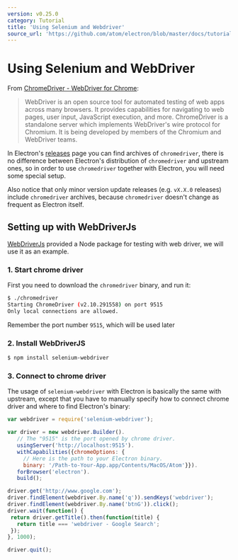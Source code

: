 ```yaml
---
version: v0.25.0
category: Tutorial
title: 'Using Selenium and Webdriver'
source_url: 'https://github.com/atom/electron/blob/master/docs/tutorial/using-selenium-and-webdriver.md'
---
```


# Using Selenium and WebDriver

From [ChromeDriver - WebDriver for Chrome][chrome-driver]:

> WebDriver is an open source tool for automated testing of web apps across many
> browsers. It provides capabilities for navigating to web pages, user input,
> JavaScript execution, and more. ChromeDriver is a standalone server which
> implements WebDriver's wire protocol for Chromium. It is being developed by
> members of the Chromium and WebDriver teams.

In Electron's [releases](https://github.com/atom/electron/releases) page you
can find archives of `chromedriver`, there is no difference between Electron's
distribution of `chromedriver` and upstream ones, so in order to use
`chromedriver` together with Electron, you will need some special setup.

Also notice that only minor version update releases (e.g. `vX.X.0` releases)
include `chromedriver` archives, because `chromedriver` doesn't change as
frequent as Electron itself.

## Setting up with WebDriverJs

[WebDriverJs](https://code.google.com/p/selenium/wiki/WebDriverJs) provided
a Node package for testing with web driver, we will use it as an example.

### 1. Start chrome driver

First you need to download the `chromedriver` binary, and run it:

```bash
$ ./chromedriver
Starting ChromeDriver (v2.10.291558) on port 9515
Only local connections are allowed.
```

Remember the port number `9515`, which will be used later

### 2. Install WebDriverJS

```bash
$ npm install selenium-webdriver
```

### 3. Connect to chrome driver

The usage of `selenium-webdriver` with Electron is basically the same with
upstream, except that you have to manually specify how to connect chrome driver
and where to find Electron's binary:

```javascript
var webdriver = require('selenium-webdriver');

var driver = new webdriver.Builder().
   // The "9515" is the port opened by chrome driver.
   usingServer('http://localhost:9515').
   withCapabilities({chromeOptions: {
     // Here is the path to your Electron binary.
     binary: '/Path-to-Your-App.app/Contents/MacOS/Atom'}}).
   forBrowser('electron').
   build();

driver.get('http://www.google.com');
driver.findElement(webdriver.By.name('q')).sendKeys('webdriver');
driver.findElement(webdriver.By.name('btnG')).click();
driver.wait(function() {
 return driver.getTitle().then(function(title) {
   return title === 'webdriver - Google Search';
 });
}, 1000);

driver.quit();
```

[chrome-driver]: https://sites.google.com/a/chromium.org/chromedriver/
